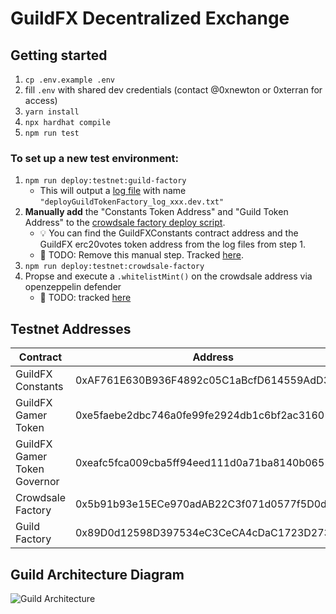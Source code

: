 # GuildFX Decentralized Exchange

## Getting started

1. `cp .env.example .env`
2. fill `.env` with shared dev credentials (contact @0xnewton or 0xterran for access)
3. `yarn install`
4. `npx hardhat compile`
5. `npm run test`

### To set up a new test environment:

1. `npm run deploy:testnet:guild-factory`
   - This will output a [log file](./scripts/logs) with name `"deployGuildTokenFactory_log_xxx.dev.txt"`
2. **Manually add** the "Constants Token Address" and "Guild Token Address" to the [crowdsale factory deploy script](./scripts/deployCrowdSaleFactory.dev.ts).
   - 💡 You can find the GuildFXConstants contract address and the GuildFX erc20votes token address from the log files from step 1.
   - 📆 TODO: Remove this manual step. Tracked [here](https://linear.app/guildfx/issue/GUI-75/generalize-dev-deployment-proceedure).
3. `npm run deploy:testnet:crowdsale-factory`
4. Propse and execute a `.whitelistMint()` on the crowdsale address via openzeppelin defender
   - 📆 TODO: tracked [here](https://linear.app/guildfx/issue/GUI-77/successfully-propose-execute-and-document-a-whitelistmint-with-the)

## Testnet Addresses

| Contract                     | Address                                    |
| ---------------------------- | ------------------------------------------ |
| GuildFX Constants            | 0xAF761E630B936F4892c05C1aBcfD614559AdD35e |
| GuildFX Gamer Token          | 0xe5faebe2dbc746a0fe99fe2924db1c6bf2ac3160 |
| GuildFX Gamer Token Governor | 0xeafc5fca009cba5ff94eed111d0a71ba8140b065 |
| Crowdsale Factory            | 0x5b91b93e15ECe970adAB22C3f071d0577f5D0dBc |
| Guild Factory                | 0x89D0d12598D397534eC3CeCA4cDaC1723D273C67 |

## Guild Architecture Diagram

![Guild Architecture](https://user-images.githubusercontent.com/97712061/150672550-cf88525b-b097-4c43-8191-4702f3557daf.png)
